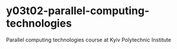 # y03t02-parallel-computing-technologies
Parallel computing technologies course at Kyiv Polytechnic Institute
